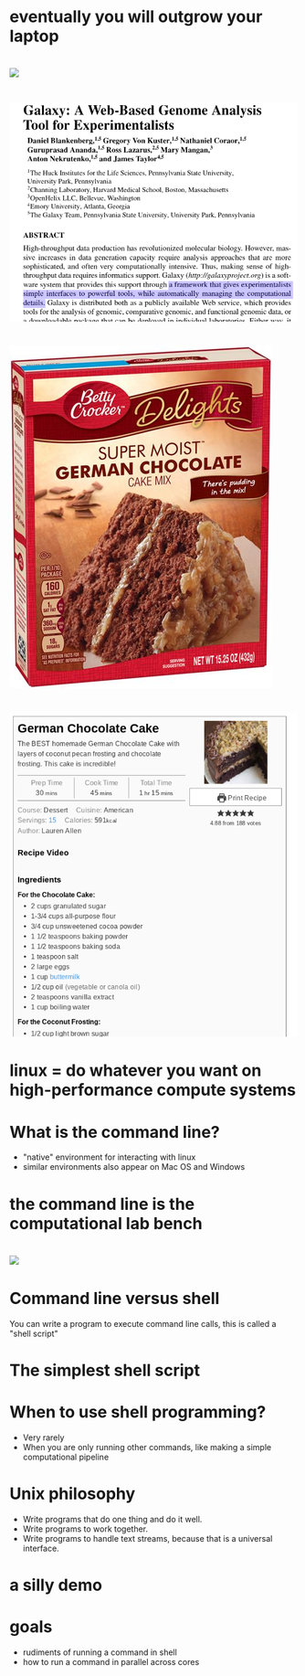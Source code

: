 # eventually you will outgrow your laptop

#
<p class="stretch"><img src="https://i.imgur.com/FAewO.jpg"></p>

#
<section data-background="https://img-en.fs.com/community/wp-content/uploads/2016/08/Data-Center-.jpg"></section>

#
<section data-background="images/gizmo.png"></section>

#
<p class="stretch"><img src="images/galaxy.png"></p>

#
<p class="stretch"><img src="images/betty-crocker.jpg"></p>

#
<p class="stretch"><img src="images/cake-recipe.jpg"></p>

# linux = do whatever you want on high-performance compute systems

#
<section data-background="https://upload.wikimedia.org/wikipedia/commons/thumb/2/27/Wikimedia_Foundation_Servers-8055_08.jpg/1280px-Wikimedia_Foundation_Servers-8055_08.jpg"></section>

#
<section data-background="images/datacenter-cooling.jpg"></section>

#
<section data-background="https://upload.wikimedia.org/wikipedia/commons/thumb/3/38/Inside_and_Rear_of_Webserver.jpg/1920px-Inside_and_Rear_of_Webserver.jpg"></section>

#
<section data-background="images/processor.jpg"></section>

#
<section data-background="images/tractor.jpg"></section>

#
<section data-background="images/harvesters.jpg"></section>

# What is the command line?

* "native" environment for interacting with linux
* similar environments also appear on Mac OS and Windows

# the command line is the computational lab bench

#

<p class="stretch"><img src="https://thumbs.dreamstime.com/z/pipeta-do-canal-da-mulher-qu%C3%ADmica-do-cientista-do-laborat%C3%B3rio-multi-27966547.jpg"></p>

# Command line versus shell

You can write a program to execute command line calls, this is called a "shell script"

# The simplest shell script

# When to use shell programming?

* Very rarely
* When you are only running other commands, like making a simple computational pipeline

# Unix philosophy

* Write programs that do one thing and do it well.
* Write programs to work together.
* Write programs to handle text streams, because that is a universal interface.

# a silly demo



# goals

* rudiments of running a command in shell
* how to run a command in parallel across cores
